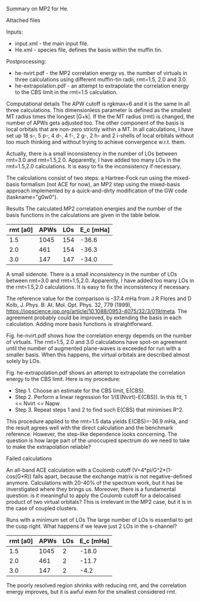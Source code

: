 Summary on MP2 for He.

Attached files

Inputs: 
* input.xml - the main input file.
* He.xml - species file, defines the basis within the muffin tin.

Postprocessing:
* he-nvirt.pdf - the MP2 correlation energy vs. the number of virtuals in three calculations using different muffin-tin radii, rmt=1.5, 2.0 and 3.0.
* he-extrapolation.pdf - an attempt to extrapolate the correlation energy to the CBS limit in the rmt=1.5 calculation.

Computational details
The APW cutoff is rgkmax=6 and it is the same in all three calculations. This dimensionless parameter is defined as the smallest MT radius times the longest |G+k|. If the the MT radius (rmt) is changed, the number of APWs gets adjusted too. The other component of the basis is local orbitals that are non-zero strictly within a MT. In all calculations, I have set up 18 s-, 5 p-, 4 d-, 4 f-, 2 g-, 2 h- and 2 i-shells of local orbitals without too much thinking and without trying to achieve convergence w.r.t. them. 

Actually, there is a small inconsistency in the number of LOs between rmt=3.0 and rmt=1.5,2.0. Apparently, I have added too many LOs in the rmt=1.5,2.0 calculations. It is easy to fix the inconsistency if necessary.

The calculations consist of two steps: a Hartree-Fock run using the mixed-basis formalism (not ACE for now), an MP2 step using the mixed-basis approach implemented by a quick-and-dirty modification of the GW code (taskname="g0w0").

Results
The calculated MP2 correlation energies and the number of the basis functions in the calculations are given in the table below.

| rmt [a0] | APWs | LOs | E_c [mHa] |
|--- | ---| ---| ---|
| 1.5  | 1045  |  154 | -36.6 |
| 2.0  | 461  | 154 | -36.3 |
| 3.0  | 147  | 147 | -34.0 |

A small sidenote. There is a small inconsistency in the number of LOs between rmt=3.0 and rmt=1.5,2.0. Apparently, I have added too many LOs in the rmt=1.5,2.0 calculations. It is easy to fix the inconsistency if necessary.

The reference value for the comparison is -37.4 mHa from J R Flores and D Kolb, J. Phys. B: At. Mol. Opt. Phys. 32, 779 (1999), https://iopscience.iop.org/article/10.1088/0953-4075/32/3/019/meta. The agreement probably could be improved, by extending the basis in each calculation. Adding more basis functions is straightforward.

Fig. he-nvirt.pdf shows how the correlation energy depends on the number of virtuals. The rmt=1.5, 2.0 and 3.0 calculations have spot-on agreement until the number of augmented plane-waves is exceeded for run with a smaller basis. When this happens, the virtual orbitals are described almost solely by LOs. 

Fig. he-extrapolation.pdf shows an attempt to extrapolate the correlation energy to the CBS limit. Here is my procedure:
* Step 1. Choose an estimate for the CBS limit, E(CBS).
* Step 2. Perform a linear regression for 1/(E(Nvirt)-E(CBS)). In this fit, 1 <= Nvirt <= Napw.
* Step 3. Repeat steps 1 and 2 to find such E(CBS) that minimises R^2.

This procedure applied to the rmt=1.5 data yields E(CBS)=-36.9 mHa, and the result agrees well with the direct calculation and the benchmark reference. However, the step-like dependence looks concerning. The question is how large part of the unoccupied spectrum do we need to take to make the extrapolation reliable?

Failed calculations

An all-band ACE calculation with a Coulomb cutoff (V=4\*pi/G^2\*(1-cos(G\*R)) falls apart, because the exchange matrix is not negative-defined anymore. Calculations with 20-40% of the spectrum work, but it has be inverstigated where they brings us. Moreover, there is a fundamental question: is it meaningful to apply the Coulomb cutoff for a delocalised product of two virtual orbitals? This is irrelevant in the MP2 case, but it is in the case of coupled clusters.

Runs with a minimum set of LOs
The large number of LOs is essential to get the cusp right. What happens if we leave just 2 LOs in the s-channel?

| rmt [a0] | APWs | LOs | E_c [mHa] |
|--- | ---| ---| ---|
| 1.5  | 1045  |  2 | -18.0 |
| 2.0  | 461  | 2 | -11.7 |
| 3.0  | 147  | 2 | -4.2 |

The poorly resolved region shrinks with reducing rmt, and the correlation energy improves, but it is awful even for the smallest considered rmt. 
